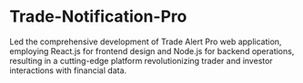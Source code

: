 # Trade-Notification-Pro
Led the comprehensive development of Trade Alert Pro web application, employing React.js for frontend design and Node.js for backend operations, resulting in a cutting-edge platform revolutionizing trader and investor interactions with financial data.  

